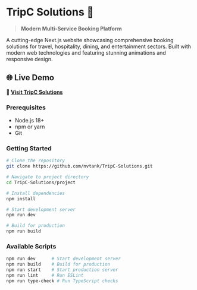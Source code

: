 
# TripC Solutions 🏨

> **Modern Multi-Service Booking Platform**

A cutting-edge Next.js website showcasing comprehensive booking solutions for travel, hospitality, dining, and entertainment sectors. Built with modern web technologies and featuring stunning animations and responsive design.

## 🌐 Live Demo

**🔗 [Visit TripC Solutions](https://solutions.tripc.ai/)**



### Prerequisites
- Node.js 18+
- npm or yarn
- Git

### Getting Started
```bash
# Clone the repository
git clone https://github.com/nvtank/TripC-Solutions.git

# Navigate to project directory
cd TripC-Solutions/project

# Install dependencies
npm install

# Start development server
npm run dev

# Build for production
npm run build
```

### Available Scripts
```bash
npm run dev      # Start development server
npm run build    # Build for production
npm run start    # Start production server
npm run lint     # Run ESLint
npm run type-check # Run TypeScript checks
```
